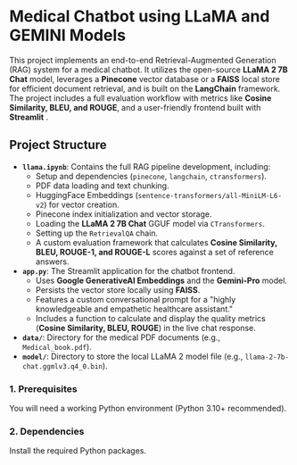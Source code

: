 #  Medical Chatbot using LLaMA and GEMINI Models

This project implements an end-to-end Retrieval-Augmented Generation (RAG) system for a medical chatbot. It utilizes the open-source **LLaMA 2 7B Chat** model, leverages a **Pinecone** vector database or a **FAISS** local store for efficient document retrieval, and is built on the **LangChain** framework. The project includes a full evaluation workflow with metrics like **Cosine Similarity, BLEU, and ROUGE**, and a user-friendly frontend built with **Streamlit** .

## Project Structure


* **`llama.ipynb`**: Contains the full RAG pipeline development, including:
    * Setup and dependencies (`pinecone`, `langchain`, `ctransformers`).
    * PDF data loading and text chunking.
    * HuggingFace Embeddings (`sentence-transformers/all-MiniLM-L6-v2`) for vector creation.
    * Pinecone index initialization and vector storage.
    * Loading the **LLaMA 2 7B Chat** GGUF model via `CTransformers`.
    * Setting up the `RetrievalQA` chain.
    * A custom evaluation framework that calculates **Cosine Similarity, BLEU, ROUGE-1, and ROUGE-L** scores against a set of reference answers.
* **`app.py`**: The Streamlit application for the chatbot frontend.
    * Uses **Google GenerativeAI Embeddings** and the **Gemini-Pro** model.
    * Persists the vector store locally using **FAISS**.
    * Features a custom conversational prompt for a "highly knowledgeable and empathetic healthcare assistant."
    * Includes a function to calculate and display the quality metrics (**Cosine Similarity, BLEU, ROUGE**) in the live chat response.
* **`data/`**: Directory for the medical PDF documents (e.g., `Medical_book.pdf`).
* **`model/`**: Directory to store the local LLaMA 2 model file (e.g., `llama-2-7b-chat.ggmlv3.q4_0.bin`).


### 1. Prerequisites

You will need a working Python environment (Python 3.10+ recommended).

### 2. Dependencies

Install the required Python packages.


